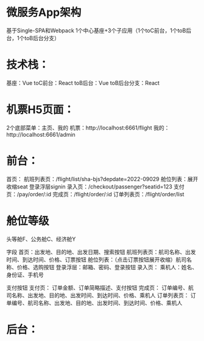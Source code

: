 # 微服务App架构
基于Single-SPA和Webpack
1个中心基座+3个子应用（1个toC前台，1个toB后台，1个toB后台分支）

# 技术栈：
基座：Vue
toC前台：React
toB后台：Vue
toB后台分支：React

# 机票H5页面：
2个底部菜单：主页、我的
机票：http://localhost:6661/flight
我的：http://localhost:6661/admin

# 前台：
首页：
航班列表页：/flight/list/sha-bjs?depdate=2022-09029
  舱位列表：展开收缩seat
    登录浮层signin
录入页：/checkout/passenger?seatid=123
支付页：/pay/order/:id
完成页：/flight/order/:id
订单列表页：/flight/order/list

# 舱位等级
头等舱F、公务舱C、经济舱Y

字段
首页：出发地、目的地、出发日期、搜索按钮
航班列表页：航司名称、出发时间、到达时间、价格、订票按钮
  舱位列表：（点击订票按钮展开收缩）航司名称、价格、选购按钮
    登录浮层：邮箱、密码、登录按钮
录入页：
  乘机人：姓名、身份证、手机号
  <!-- 联系人：手机号、邮箱 -->
  支付按钮
支付页：
  订单金额、订单简略描述、支付按钮
完成页：
  订单编号、航司名称、出发地、目的地、出发时间、到达时间、价格、乘机人
订单列表页：
  订单编号、航司名称、出发地、目的地、出发时间、到达时间、价格、乘机人


# 后台：
